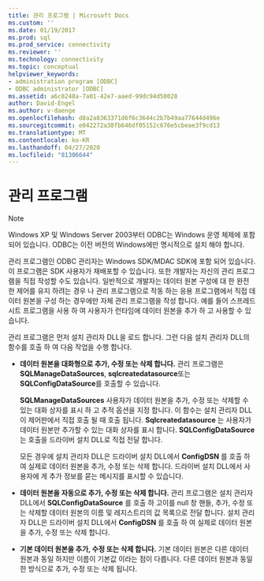 ```yaml
---
title: 관리 프로그램 | Microsoft Docs
ms.custom: ''
ms.date: 01/19/2017
ms.prod: sql
ms.prod_service: connectivity
ms.reviewer: ''
ms.technology: connectivity
ms.topic: conceptual
helpviewer_keywords:
- administration program [ODBC]
- ODBC administrator [ODBC]
ms.assetid: a6c8248a-7a01-42e7-aaed-99dc94d50028
author: David-Engel
ms.author: v-daenge
ms.openlocfilehash: d8a2a8363371d6f6c3644c2b7b49aa77644d496e
ms.sourcegitcommit: e042272a38fb646df05152c676e5cbeae3f9cd13
ms.translationtype: MT
ms.contentlocale: ko-KR
ms.lasthandoff: 04/27/2020
ms.locfileid: "81306644"
---
```

# <a name="administration-program"></a>관리 프로그램
> [!NOTE]  
>  Windows XP 및 Windows Server 2003부터 ODBC는 Windows 운영 체제에 포함 되어 있습니다. ODBC는 이전 버전의 Windows에만 명시적으로 설치 해야 합니다.  
  
 관리 프로그램인 ODBC 관리자는 Windows SDK/MDAC SDK에 포함 되어 있습니다. 이 프로그램은 SDK 사용자가 재배포할 수 있습니다. 또한 개발자는 자신의 관리 프로그램을 직접 작성할 수도 있습니다. 일반적으로 개발자는 데이터 원본 구성에 대 한 완전 한 제어를 유지 하려는 경우 나 관리 프로그램으로 작동 하는 응용 프로그램에서 직접 데이터 원본을 구성 하는 경우에만 자체 관리 프로그램을 작성 합니다. 예를 들어 스프레드시트 프로그램을 사용 하 여 사용자가 런타임에 데이터 원본을 추가 하 고 사용할 수 있습니다.  
  
 관리 프로그램은 먼저 설치 관리자 DLL을 로드 합니다. 그런 다음 설치 관리자 DLL의 함수를 호출 하 여 다음 작업을 수행 합니다.  
  
-   **데이터 원본을 대화형으로 추가, 수정 또는 삭제 합니다.** 관리 프로그램은 **SQLManageDataSources**, **sqlcreatedatasource**또는 **SQLConfigDataSource**를 호출할 수 있습니다.  
  
     **SQLManageDataSources** 사용자가 데이터 원본을 추가, 수정 또는 삭제할 수 있는 대화 상자를 표시 하 고 추적 옵션을 지정 합니다. 이 함수는 설치 관리자 DLL이 제어판에서 직접 호출 될 때 호출 됩니다. **Sqlcreatedatasource** 는 사용자가 데이터 원본만 추가할 수 있는 대화 상자를 표시 합니다. **SQLConfigDataSource** 는 호출을 드라이버 설치 DLL로 직접 전달 합니다.  
  
     모든 경우에 설치 관리자 DLL은 드라이버 설치 DLL에서 **ConfigDSN** 를 호출 하 여 실제로 데이터 원본을 추가, 수정 또는 삭제 합니다. 드라이버 설치 DLL에서 사용자에 게 추가 정보를 묻는 메시지를 표시할 수 있습니다.  
  
-   **데이터 원본을 자동으로 추가, 수정 또는 삭제 합니다.** 관리 프로그램은 설치 관리자 DLL에서 **SQLConfigDataSource** 를 호출 하 고이를 null 창 핸들, 추가, 수정 또는 삭제할 데이터 원본의 이름 및 레지스트리의 값 목록으로 전달 합니다. 설치 관리자 DLL은 드라이버 설치 DLL에서 **ConfigDSN** 를 호출 하 여 실제로 데이터 원본을 추가, 수정 또는 삭제 합니다.  
  
-   **기본 데이터 원본을 추가, 수정 또는 삭제 합니다.** 기본 데이터 원본은 다른 데이터 원본과 동일 하지만 이름이 기본값 이라는 점이 다릅니다. 다른 데이터 원본과 동일한 방식으로 추가, 수정 또는 삭제 됩니다.
